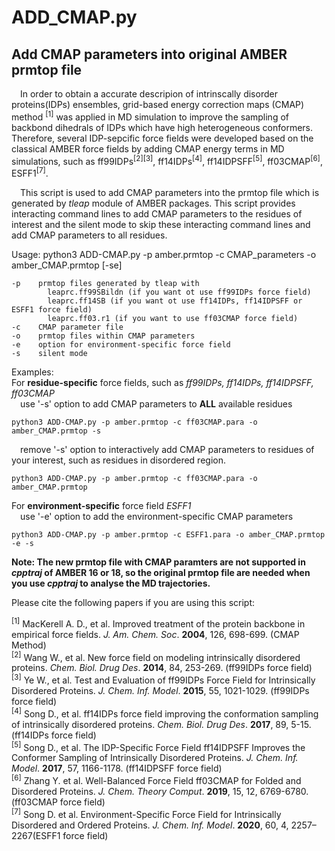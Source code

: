 # ADD_CMAP.py
## Add CMAP parameters into original AMBER prmtop file

&ensp;&ensp;In order to obtain a accurate descripion of intrinscally disorder proteins(IDPs) ensembles, grid-based energy correction maps (CMAP) method
<sup>[1]</sup> was applied in MD simulation to improve the sampling of backbond dihedrals of IDPs which have high heterogeneous conformers.
Therefore, several IDP-sepcific force fields were developed based on the classical AMBER force fields by adding CMAP energy terms in MD
simulations, such as ff99IDPs<sup>[2][3]</sup>, ff14IDPs<sup>[4]</sup>, ff14IDPSFF<sup>[5]</sup>, ff03CMAP<sup>[6]</sup>, ESFF1<sup>[7]</sup>.  

&ensp;&ensp;This script is used to add CMAP parameters into the prmtop file which is generated by *tleap* module of AMBER packages. This script provides interacting command lines to add CMAP parameters to the residues of interest and the silent mode to skip these interacting command lines and add CMAP parameters to all residues.    

Usage: python3 ADD-CMAP.py -p amber.prmtop -c CMAP_parameters -o amber_CMAP.prmtop [-se]  

    -p    prmtop files generated by tleap with  
            leaprc.ff99SBildn (if you want ot use ff99IDPs force field)
            leaprc.ff14SB (if you want ot use ff14IDPs, ff14IDPSFF or ESFF1 force field)
            leaprc.ff03.r1 (if you want to use ff03CMAP force field)
    -c    CMAP parameter file
    -o    prmtop files within CMAP parameters
    -e    option for environment-specific force field
    -s    silent mode

Examples:  
For **residue-specific** force fields, such as *ff99IDPs, ff14IDPs, ff14IDPSFF, ff03CMAP*  
&ensp;&ensp;use '-s' option to add CMAP parameters to **ALL** available residues  

    python3 ADD-CMAP.py -p amber.prmtop -c ff03CMAP.para -o amber_CMAP.prmtop -s
    
&ensp;&ensp;remove '-s' option to interactively add CMAP parameters to residues of your interest, such as residues in disordered region.  
     
    python3 ADD-CMAP.py -p amber.prmtop -c ff03CMAP.para -o amber_CMAP.prmtop
    
For **environment-specific** force field *ESFF1*  
&ensp;&ensp;use '-e' option to add the environment-specific CMAP parameters  
     
    python3 ADD-CMAP.py -p amber.prmtop -c ESFF1.para -o amber_CMAP.prmtop -e -s

**Note: The new prmtop file with CMAP paramters are not supported in *cpptraj* of AMBER 16 or 18, so the original prmtop file are needed when you use *cpptraj* to analyse the MD trajectories.**

Please cite the following papers if you are using this script:  

<sup>[1]</sup> MacKerell A. D., et al. Improved treatment of the protein backbone in empirical force fields. *J. Am. Chem. Soc*. **2004**, 126, 698-699. (CMAP Method)  
<sup>[2]</sup> Wang W., et al. New force field on modeling intrinsically disordered proteins. *Chem. Biol. Drug Des*. **2014**, 84, 253-269. (ff99IDPs force field)  
<sup>[3]</sup> Ye W., et al. Test and Evaluation of ff99IDPs Force Field for Intrinsically Disordered Proteins. *J. Chem. Inf. Model*. **2015**, 55, 1021-1029. (ff99IDPs force field)  
<sup>[4]</sup> Song D., et al. ff14IDPs force field improving the conformation sampling of intrinsically disordered proteins. *Chem. Biol. Drug Des*. **2017**, 89, 5-15. (ff14IDPs force field)  
<sup>[5]</sup> Song D., et al. The IDP-Specific Force Field ff14IDPSFF Improves the Conformer Sampling of Intrinsically Disordered Proteins. *J. Chem. Inf. Model*. **2017**, 57, 1166-1178. (ff14IDPSFF force field)  
<sup>[6]</sup> Zhang Y. et al. Well-Balanced Force Field ff03CMAP for Folded and Disordered Proteins. *J. Chem. Theory Comput*. **2019**, 15, 12, 6769-6780. (ff03CMAP force field)  
<sup>[7]</sup> Song D. et al. Environment-Specific Force Field for Intrinsically Disordered and Ordered Proteins. *J. Chem. Inf. Model*. **2020**, 60, 4, 2257–2267(ESFF1 force field)
